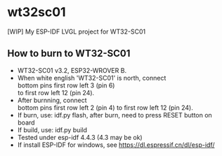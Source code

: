 # wt32sc01
[WIP] My ESP-IDF LVGL project for WT32-SC01

## How to burn to WT32-SC01  
* WT32-SC01 v3.2, ESP32-WROVER B.  
* When white english 'WT32-SC01' is north, connect  
bottom pins first row left 3 (pin 6)  
to first row left 12 (pin 24).  
* After burnning, connect   
bottom pins first row left 2 (pin 4)
to first row left 12 (pin 24).  
* If burn, use: idf.py flash, after burn, need to press RESET button on board       
* If build, use: idf.py build   
* Tested under esp-idf 4.4.3 (4.3 may be ok)  
* If install ESP-IDF for windows, see https://dl.espressif.cn/dl/esp-idf/  

